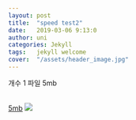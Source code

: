 ```yaml
---
layout: post
title:  "speed test2"
date:   2019-03-06 9:13:0
author: uni
categories: Jekyll
tags:	jekyll welcome
cover:  "/assets/header_image.jpg"
---
```

개수 1 파일 5mb

<br/>
<a href="/assets/files/5mb.zip">5mb</a>
<img src="/assets/header_image.jpg">
<br/>
